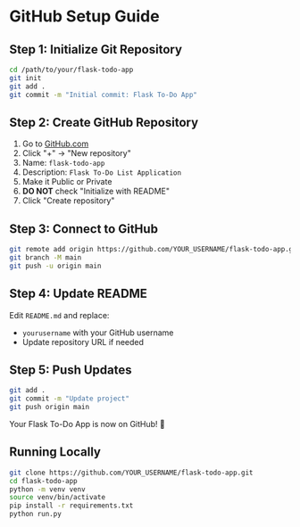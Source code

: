 # GitHub Setup Guide

## Step 1: Initialize Git Repository

```bash
cd /path/to/your/flask-todo-app
git init
git add .
git commit -m "Initial commit: Flask To-Do App"
```

## Step 2: Create GitHub Repository

1. Go to [GitHub.com](https://github.com)
2. Click "+" → "New repository"
3. Name: `flask-todo-app`
4. Description: `Flask To-Do List Application`
5. Make it Public or Private
6. **DO NOT** check "Initialize with README"
7. Click "Create repository"

## Step 3: Connect to GitHub

```bash
git remote add origin https://github.com/YOUR_USERNAME/flask-todo-app.git
git branch -M main
git push -u origin main
```

## Step 4: Update README

Edit `README.md` and replace:
- `yourusername` with your GitHub username
- Update repository URL if needed

## Step 5: Push Updates

```bash
git add .
git commit -m "Update project"
git push origin main
```

Your Flask To-Do App is now on GitHub! 🎉

## Running Locally

```bash
git clone https://github.com/YOUR_USERNAME/flask-todo-app.git
cd flask-todo-app
python -m venv venv
source venv/bin/activate
pip install -r requirements.txt
python run.py
```
